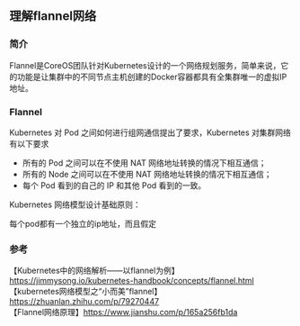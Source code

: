 ## 理解flannel网络

### 简介 

Flannel是CoreOS团队针对Kubernetes设计的一个网络规划服务，简单来说，它的功能是让集群中的不同节点主机创建的Docker容器都具有全集群唯一的虚拟IP地址。  

### Flannel

Kubernetes 对 Pod 之间如何进行组网通信提出了要求，Kubernetes 对集群网络有以下要求  

- 所有的 Pod 之间可以在不使用 NAT 网络地址转换的情况下相互通信；
- 所有的 Node 之间可以在不使用 NAT 网络地址转换的情况下相互通信；
- 每个 Pod 看到的自己的 IP 和其他 Pod 看到的一致。

Kubernetes 网络模型设计基础原则：  

每个pod都有一个独立的ip地址，而且假定





### 参考
【Kubernetes中的网络解析——以flannel为例】https://jimmysong.io/kubernetes-handbook/concepts/flannel.html  
【kubernetes网络模型之“小而美”flannel】https://zhuanlan.zhihu.com/p/79270447  
【Flannel网络原理】https://www.jianshu.com/p/165a256fb1da  